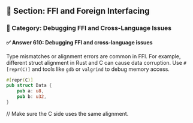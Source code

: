 ## 📘 Section: FFI and Foreign Interfacing  
### 🔹 Category: Debugging FFI and Cross-Language Issues  
#### ✅ Answer 610: Debugging FFI and cross-language issues

Type mismatches or alignment errors are common in FFI. For example, different struct alignment in Rust and C can cause data corruption. Use `#[repr(C)]` and tools like `gdb` or `valgrind` to debug memory access.

```rust
#[repr(C)]
pub struct Data {
    pub a: u8,
    pub b: u32,
}
```

// Make sure the C side uses the same alignment.
